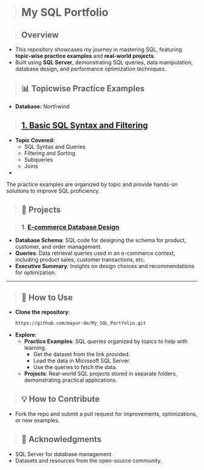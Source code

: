 > # **My SQL Portfolio**

> ## **Overview**
- This repository showcases my journey in mastering SQL, featuring **topic-wise practice examples** and **real-world projects**.
- Built using **SQL Server**, demonstrating SQL queries, data manipulation, database design, and performance optimization techniques.

> ## **📊 Topicwise Practice Examples**
- **Database:** Northwind 
> ## [**1. Basic SQL Syntax and Filtering**](https://github.com/mayur-de/My_SQL_Portfolio/blob/20461f11a730771b49a03fa2fcd4637008a9135a/1_Basic_SQL_Syntax_and_Filtering.sql)
- **Topic Covered:**
    - SQL Syntax and Queries
    - Filtering and Sorting
    - Subqueries
    - Joins
- 
The practice examples are organized by topic and provide hands-on solutions to improve SQL proficiency.

> ## **📂 Projects**

> ### 1. [**E-commerce Database Design**](https://github.com/yourusername/My-SQL-Portfolio/tree/e-commerce-database)
- **Database Schema**: SQL code for designing the schema for product, customer, and order management.
- **Queries**: Data retrieval queries used in an e-commerce context, including product sales, customer transactions, etc.
- **Executive Summary**: Insights on design choices and recommendations for optimization.


---

> ## **🚀 How to Use**
- **Clone the repository**:
  ```bash
  https://github.com/mayur-de/My_SQL_Portfolio.git
  ```
- **Explore**:
  - **Practice Examples**: SQL queries organized by topics to help with learning.
    - Get the dataset from the link provided.
    - Load the data in Microsoft SQL Server.
    - Use the queries to fetch the data.
  - **Projects**: Real-world SQL projects stored in separate folders, demonstrating practical applications.

> ## **💡 How to Contribute**
- Fork the repo and submit a pull request for improvements, optimizations, or new examples.

> ## **🎉 Acknowledgments**
- SQL Server for database management.
- Datasets and resources from the open-source community.
